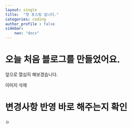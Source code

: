 ```yaml
---
layout: single
title:  "첫 포스팅 입니다."
categories: coding
author_profile : false
sidebar:
    nav: "docs" 
---
```


# 오늘 처음 블로그를 만들었어요.
앞으로 열심히 해보겠습니다.

이미지 삭제



# 변경사항 반영 바로 해주는지 확인

ㅇ

